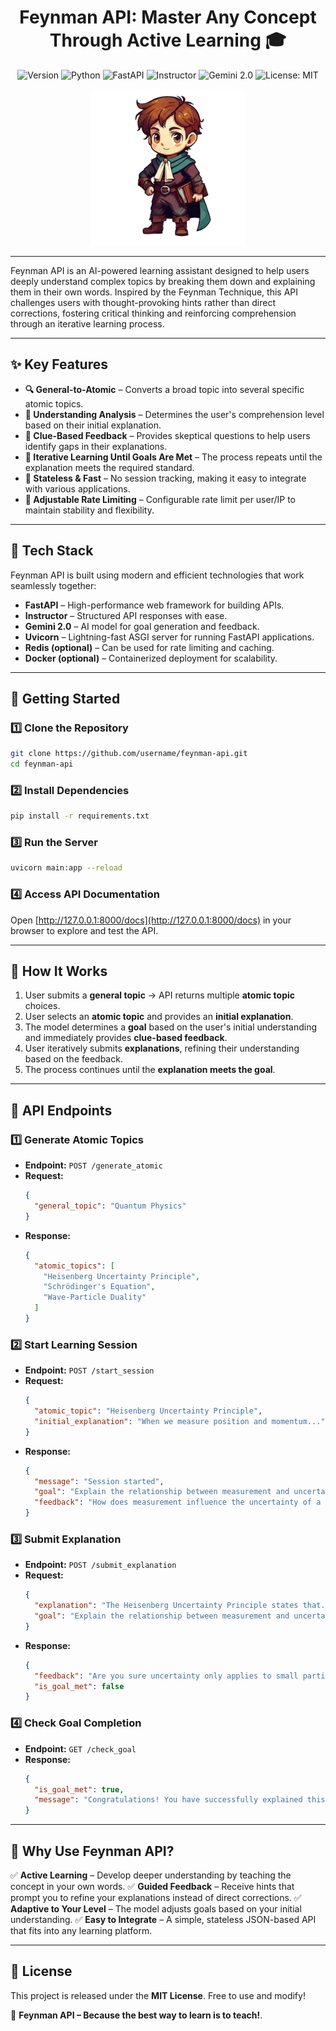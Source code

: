 <div align="center">

# Feynman API: Master Any Concept Through Active Learning 🎓

![Version](https://img.shields.io/badge/version-1.0.0-blue.svg?cacheSeconds=2592000)
![Python](https://img.shields.io/badge/Python-3.11+-blue.svg)
![FastAPI](https://img.shields.io/badge/FastAPI-0.103.0-009688.svg)
![Instructor](https://img.shields.io/badge/Instructor-1.0.0-orange.svg)
![Gemini 2.0](https://img.shields.io/badge/Gemini-2.0-red.svg)
![License: MIT](https://img.shields.io/badge/License-MIT-yellow.svg)

</div>

<p align="center">
  <img src="assets/logo.png" alt="Feynman API Banner" width="250"/>
</p>

---

Feynman API is an AI-powered learning assistant designed to help users deeply understand complex topics by breaking them down and explaining them in their own words. Inspired by the Feynman Technique, this API challenges users with thought-provoking hints rather than direct corrections, fostering critical thinking and reinforcing comprehension through an iterative learning process.

---

## ✨ Key Features

- **🔍 General-to-Atomic** – Converts a broad topic into several specific atomic topics.
- **🧠 Understanding Analysis** – Determines the user's comprehension level based on their initial explanation.
- **🤔 Clue-Based Feedback** – Provides skeptical questions to help users identify gaps in their explanations.
- **🔄 Iterative Learning Until Goals Are Met** – The process repeats until the explanation meets the required standard.
- **🚀 Stateless & Fast** – No session tracking, making it easy to integrate with various applications.
- **🛑 Adjustable Rate Limiting** – Configurable rate limit per user/IP to maintain stability and flexibility.

---

## 🔧 Tech Stack

Feynman API is built using modern and efficient technologies that work seamlessly together:

- **FastAPI** – High-performance web framework for building APIs.
- **Instructor** – Structured API responses with ease.
- **Gemini 2.0** – AI model for goal generation and feedback.
- **Uvicorn** – Lightning-fast ASGI server for running FastAPI applications.
- **Redis (optional)** – Can be used for rate limiting and caching.
- **Docker (optional)** – Containerized deployment for scalability.

---

## 🚀 Getting Started

### 1️⃣ Clone the Repository
```bash
git clone https://github.com/username/feynman-api.git
cd feynman-api
```

### 2️⃣ Install Dependencies
```bash
pip install -r requirements.txt
```

### 3️⃣ Run the Server
```bash
uvicorn main:app --reload
```

### 4️⃣ Access API Documentation
Open [http://127.0.0.1:8000/docs](http://127.0.0.1:8000/docs) in your browser to explore and test the API.

---

## 📌 How It Works

1. User submits a **general topic** → API returns multiple **atomic topic** choices.
2. User selects an **atomic topic** and provides an **initial explanation**.
3. The model determines a **goal** based on the user's initial understanding and immediately provides **clue-based feedback**.
4. User iteratively submits **explanations**, refining their understanding based on the feedback.
5. The process continues until the **explanation meets the goal**.

---

## 📡 API Endpoints

### 1️⃣ Generate Atomic Topics
- **Endpoint:** `POST /generate_atomic`
- **Request:**
  ```json
  {
    "general_topic": "Quantum Physics"
  }
  ```
- **Response:**
  ```json
  {
    "atomic_topics": [
      "Heisenberg Uncertainty Principle",
      "Schrödinger's Equation",
      "Wave-Particle Duality"
    ]
  }
  ```

### 2️⃣ Start Learning Session
- **Endpoint:** `POST /start_session`
- **Request:**
  ```json
  {
    "atomic_topic": "Heisenberg Uncertainty Principle",
    "initial_explanation": "When we measure position and momentum..."
  }
  ```
- **Response:**
  ```json
  {
    "message": "Session started",
    "goal": "Explain the relationship between measurement and uncertainty in quantum mechanics.",
    "feedback": "How does measurement influence the uncertainty of a system?"
  }
  ```

### 3️⃣ Submit Explanation
- **Endpoint:** `POST /submit_explanation`
- **Request:**
  ```json
  {
    "explanation": "The Heisenberg Uncertainty Principle states that...",
    "goal": "Explain the relationship between measurement and uncertainty in quantum mechanics."
  }
  ```
- **Response:**
  ```json
  {
    "feedback": "Are you sure uncertainty only applies to small particles?",
    "is_goal_met": false
  }
  ```

### 4️⃣ Check Goal Completion
- **Endpoint:** `GET /check_goal`
- **Response:**
  ```json
  {
    "is_goal_met": true,
    "message": "Congratulations! You have successfully explained this concept."
  }
  ```

---

## 🎯 Why Use Feynman API?
✅ **Active Learning** – Develop deeper understanding by teaching the concept in your own words.
✅ **Guided Feedback** – Receive hints that prompt you to refine your explanations instead of direct corrections.
✅ **Adaptive to Your Level** – The model adjusts goals based on your initial understanding.
✅ **Easy to Integrate** – A simple, stateless JSON-based API that fits into any learning platform.

---

## 📜 License
This project is released under the **MIT License**. Free to use and modify!

🚀 **Feynman API – Because the best way to learn is to teach!**.

